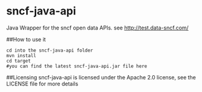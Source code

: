 sncf-java-api
=============

Java Wrapper for the sncf open data APIs. see http://test.data-sncf.com/

##How to use it

    cd into the sncf-java-api folder
    mvn install
    cd target
    #you can find the latest sncf-java-api.jar file here

##Licensing
sncf-java-api is licensed under the Apache 2.0 license, see the LICENSE file for more details
